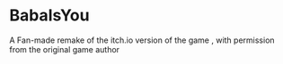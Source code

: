 # BabaIsYou
A Fan-made remake of the itch.io version of the game , with permission from the original game author
